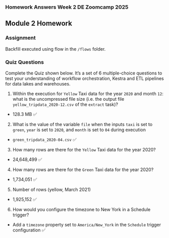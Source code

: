### Homework Answers Week 2 DE Zoomcamp 2025

## Module 2 Homework

### Assignment

Backfill executed using flow in the `/flows` folder.

### Quiz Questions

Complete the Quiz shown below. It’s a set of 6 multiple-choice questions to test your understanding of workflow orchestration, Kestra and ETL pipelines for data lakes and warehouses.

1) Within the execution for `Yellow` Taxi data for the year `2020` and month `12`: what is the uncompressed file size (i.e. the output file `yellow_tripdata_2020-12.csv` of the `extract` task)?

- 128.3 MB :white_check_mark:

2) What is the value of the variable `file` when the inputs `taxi` is set to `green`, `year` is set to 
`2020`, and `month` is set to `04` during execution
- `green_tripdata_2020-04.csv` :white_check_mark:

3) How many rows are there for the `Yellow` Taxi data for the year 2020?

- 24,648,499 :white_check_mark:

4) How many rows are there for the `Green` Taxi data for the year 2020?

- 1,734,051 :white_check_mark:

5) Number of rows (yellow, March 2021)

- 1,925,152 :white_check_mark:

6) How would you configure the timezone to New York in a Schedule trigger?

- Add a `timezone` property set to `America/New_York` in the `Schedule` trigger configuration :white_check_mark: